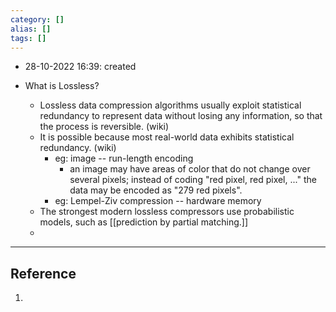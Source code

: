 ```yaml
---
category: []
alias: []
tags: []
---
```


- 28-10-2022 16:39: created

- What is Lossless?
	- Lossless data compression algorithms usually exploit statistical redundancy to represent data without losing any information, so that the process is reversible. (wiki)
	- It is possible because most real-world data exhibits statistical redundancy. (wiki)
		- eg: image -- run-length encoding
			- an image may have areas of color that do not change over several pixels; instead of coding "red pixel, red pixel, ..." the data may be encoded as "279 red pixels". 
		- eg: Lempel-Ziv compression -- hardware memory
	- The strongest modern lossless compressors use probabilistic models, such as [[prediction by partial matching.]] 
	- 


---
## Reference

1. 